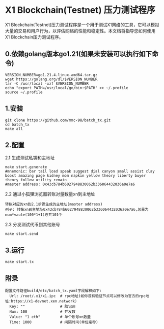 # X1 Blockchain(Testnet) 压力测试程序
X1 Blockchain(Testnet)压力测试程序是一个用于测试X1网络的工具，它可以模拟大量的交易和用户行为，以评估网络的性能和稳定性。本文档将指导您如何使用X1 Blockchain压力测试程序。





## 0.依赖golang版本go1.21(如果未安装可以执行如下命令)
```shell
VERSION_NUMBER=go1.21.4.linux-amd64.tar.gz
wget https://golang.org/dl/$VERSION_NUMBER
tar -C /usr/local -xzf $VERSION_NUMBER
echo "export PATH=/usr/local/go/bin:$PATH" >> ~/.profile
source ~/.profile
```

## 1.安装
```shell
git clone https://github.com/mmc-98/batch_tx.git
cd batch_tx
make all
```
## 2.配置
2.1 生成测试私钥和主地址
```shell
make start.generate
#mnemonic: bar tail load speak suggest dial canyon small assist clay boost amazing page kidney mom napkin yellow theory liberty buyer theory follow utility remain
#master address: 0x43cb784b6027948830062b336064432036a0e7a6
```

 
2.2 通过小狐狸浏览器转账对量数量xn到主地址
```
转帐对应的xn到2.1步骤生成的主地址(master address)
列子: 转帐xn到主地址0x43cb784b6027948830062b336064432036a0e7a6,总量为num*vaule(100*1+1)总共101个

```
2.3 分发测试代币到其他账号
```shell
make start.send
```

## 3.运行
```shell
make start.tx
```
 
## 附录
```shell
配置文件路径build/etc/batch_tx.yaml字段解释如下:
  Url: /root/.x1/x1.ipc  # rpc地址(如你没有验证节点可以修改为官方的rpc地址:https://x1-devnet.xen.network)
  Key: ""                # 助记词
  Num: 100               # 并发数
  Value: "1 eth"         # 单个账号xn数量
  Time: 1000             # 间隔时间(单位毫秒)
```